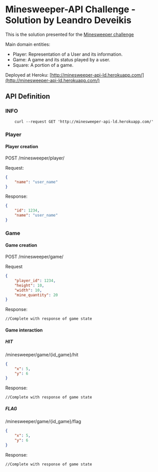 # Minesweeper-API Challenge - Solution by Leandro Deveikis
This is the solution presented for the [Minesweeper challenge](challenge.md)

Main domain entities:
- Player: Representation of a User and its information.
- Game: A game and its status played by a user.
- Square: A portion of a game. 

Deployed at Heroku: 
[http://minesweeper-api-ld.herokuapp.com/](http://minesweeper-api-ld.herokuapp.com/)

## API Definition
### INFO
```shell script
    curl --request GET 'http://minesweeper-api-ld.herokuapp.com/' 
```

### Player

#### Player creation
POST /minesweeper/player/

Request:
```json
{
    "name": "user_name"
}
```

Response:
```json
{
    "id": 1234,
    "name": "user_name"
}
```

### Game

#### Game creation
POST /minesweeper/game/

Request
```json
{
    "player_id": 1234,
    "height": 10,
    "width": 10,
    "mine_quantity": 20
}    
```
Response:
```
//Complete with response of game state
```
#### Game interaction
##### HIT
/minesweeper/game/{id_game}/hit
```json
{
    "x": 5,
    "y": 6
}
```

Response:
```
//Complete with response of game state
```
##### FLAG
/minesweeper/game/{id_game}/flag
```json
{
    "x": 5,
    "y": 6
}
```

Response:
```
//Complete with response of game state
```